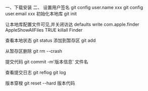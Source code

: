 一、下载安装
二、
设置用户签名
git config user.name xxx
git config user.email xxx
初始化本地库
git init

让本地库配置文件可见,并关闭访达
defaults write com.apple.finder AppleShowAllFiles TRUE
killall Finder  

查看本地状态
git status
添加到暂存区
git add 

从暂存区删除
git rm --crash 

提交代码
git commit -m'版本信息' 文件名

查看提交日志
git reflog
git log

版本穿梭
git reset --hard 版本代码
